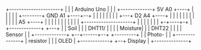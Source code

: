 +---------------------+
                   |                     |
                   |    Arduino Uno      |
                   |                     |
     +-------------+ 5V              A0 +----+
     |             |                    |    |
     |    +--------+ GND             A1 +----+--+
     |    |        |                    |    |  |
     |    |    +---+ D2              A4 +----+  |
     |    |    |   |                    |    |  |
     |    |    |   |                 A5 +----+  |
     |    |    |   |                    |    |  |
     |    |    |   +--------------------+    |  |
     |    |    |                             |  |
   +-+----+-+  |  +-------------+        +---+  |
   | Soil   |  |  |   DHT11/    |        |      |
   | Moisture|  |  |   DHT22    |        |      |
   | Sensor  |  |  +-------------+    +--+------+--+
   +---------+  |                     | Photo-     |
                |  +--------------+   | resistor   |
                |  |    OLED      |   +------------+
                +--+    Display   |
                   +--------------+